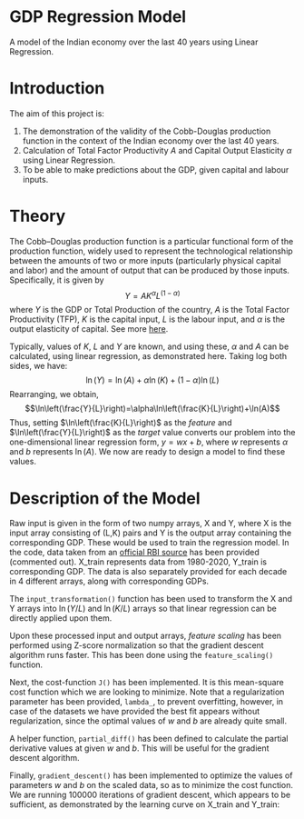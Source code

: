 # GDP Regression Model
A model of the Indian economy over the last 40 years using Linear Regression.
# Introduction
The aim of this project is:
1. The demonstration of the validity of the Cobb-Douglas production function in the context of the Indian economy over the last 40 years.
2. Calculation of Total Factor Productivity $A$ and Capital Output Elasticity $\alpha$ using Linear Regression.
3. To be able to make predictions about the GDP, given capital and labour inputs.
# Theory
The Cobb–Douglas production function is a particular functional form of the production function, widely used to represent the technological relationship between the amounts of two or more inputs (particularly physical capital and labor) and the amount of output that can be produced by those inputs.
Specifically, it is given by $$Y=AK^\alpha L^\left(1-\alpha\right)$$ where $Y$ is the GDP or Total Production of the country, $A$ is the Total Factor Productivity (TFP), $K$ is the capital input, $L$ is the labour input, and $\alpha$ is the output elasticity of capital.
See more [here](https://en.wikipedia.org/wiki/Cobb%E2%80%93Douglas_production_function#:~:text=In%20economics%20and%20econometrics%2C%20the,that%20can%20be%20produced%20by).

Typically, values of $K$, $L$ and $Y$ are known, and using these, $\alpha$ and $A$ can be calculated, using linear regression, as demonstrated here.
Taking log both sides, we have:
$$\ln(Y)=\ln(A)+\alpha \ln(K)+\left(1-\alpha\right)\ln(L)$$
Rearranging, we obtain,
$$\ln\left(\frac{Y}{L}\right)=\alpha\ln\left(\frac{K}{L}\right)+\ln(A)$$
Thus, setting $\ln\left(\frac{K}{L}\right)$ as the *feature* and $\ln\left(\frac{Y}{L}\right)$ as the *target* value converts our problem into the one-dimensional linear regression form, $y=wx+b$, where $w$ represents $\alpha$ and $b$ represents $\ln(A)$. We now are ready to design a model to find these values.
# Description of the Model
Raw input is given in the form of two numpy arrays, X and Y, where X is the input array consisting of (L,K) pairs and Y is the output array containing the corresponding GDP. These would be used to train the regression model. In the code, data taken from an [official RBI source](https://www.rbi.org.in/Scripts/KLEMS.aspx) has been provided (commented out). X_train represents data from 1980-2020, Y_train is corresponding GDP. The data is also separately provided for each decade in 4 different arrays, along with corresponding GDPs. 

The `input_transformation()` function has been used to transform the X and Y arrays into $\ln(Y/L)$ and $\ln(K/L)$ arrays so that linear regression can be directly applied upon them. 

Upon these processed input and output arrays, *feature scaling* has been performed using Z-score normalization so that the gradient descent algorithm runs faster.
This has been done using the `feature_scaling()` function.

Next, the cost-function `J()` has been implemented. It is this mean-square cost function which we are looking to minimize. Note that a regularization parameter has been provided, `lambda_`, to prevent overfitting, however, in case of the datasets we have provided the best fit appears without regularization, since the optimal values of $w$ and $b$ are already quite small.

A helper function, `partial_diff()` has been defined to calculate the partial derivative values at given $w$ and $b$. This will be useful for the gradient descent algorithm.

Finally, `gradient_descent()` has been implemented to optimize the values of parameters $w$ and $b$ on the scaled data, so as to minimize the cost function. We are running 100000 iterations of gradient descent, which appears to be sufficient, as demonstrated by the learning curve on X_train and Y_train:

